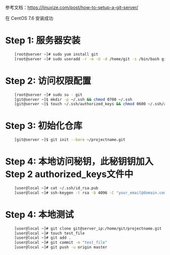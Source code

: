 参考文档：https://linuxize.com/post/how-to-setup-a-git-server/

在 CentOS 7.6 安装成功

# Step 1: 服务器安装

```bash
    [root@server ~]# sudo yum install git
    [root@server ~]# sudo useradd -r -m -U -d /home/git -s /bin/bash git
```

# Step 2: 访问权限配置

```bash
    [root@server ~]# sudo su - git
    [git@server ~]$ mkdir -p ~/.ssh && chmod 0700 ~/.ssh
    [git@server ~]$ touch ~/.ssh/authorized_keys && chmod 0600 ~/.ssh/authorized_keys
```

# Step 3: 初始化仓库

```bash
    [git@server ~]$ git init --bare ~/projectname.git
```

# Step 4: 本地访问秘钥，此秘钥钥加入Step 2 authorized_keys文件中

```bash
    [user@local ~]# cat ~/.ssh/id_rsa.pub
    [user@local ~]# ssh-keygen -t rsa -b 4096 -C "your_email@domain.com"
```

# Step 4: 本地测试

```bash
    [user@local ~]# git clone git@server_ip:/home/git/projectname.git
    [user@local ~]# touch test_file
    [user@local ~]# git add .
    [user@local ~]# git commit -m "test_file"
    [user@local ~]# git push -u origin master
```